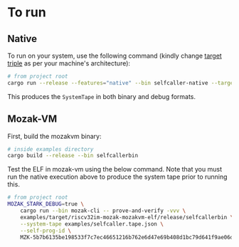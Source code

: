 # To run

## Native

To run on your system, use the following command (kindly change [target triple](https://doc.rust-lang.org/cargo/appendix/glossary.html#target) as per your machine's architecture):

```sh
# from project root
cargo run --release --features="native" --bin selfcaller-native --target aarch64-apple-darwin
```

This produces the `SystemTape` in both binary and debug formats.

## Mozak-VM

First, build the mozakvm binary:

```sh
# inside examples directory
cargo build --release --bin selfcallerbin 
```

Test the ELF in mozak-vm using the below command. Note that you must run
the native execution above to produce the system tape prior to running this.

```sh
# from project root
MOZAK_STARK_DEBUG=true \
    cargo run --bin mozak-cli -- prove-and-verify -vvv \
    examples/target/riscv32im-mozak-mozakvm-elf/release/selfcallerbin \
    --system-tape examples/selfcaller.tape.json \
    --self-prog-id \
    MZK-5b7b6135be198533f7c7ec46651216b762e6d47e69b408d1bc79d641f9ae06de;
```
